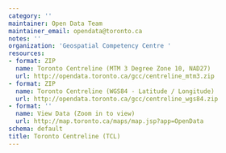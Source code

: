 ```yaml
---
category: ''
maintainer: Open Data Team
maintainer_email: opendata@toronto.ca
notes: ''
organization: 'Geospatial Competency Centre '
resources:
- format: ZIP
  name: Toronto Centreline (MTM 3 Degree Zone 10, NAD27)
  url: http://opendata.toronto.ca/gcc/centreline_mtm3.zip
- format: ZIP
  name: Toronto Centreline (WGS84 - Latitude / Longitude)
  url: http://opendata.toronto.ca/gcc/centreline_wgs84.zip
- format: ''
  name: View Data (Zoom in to view)
  url: http://map.toronto.ca/maps/map.jsp?app=OpenData
schema: default
title: Toronto Centreline (TCL)
---
```


